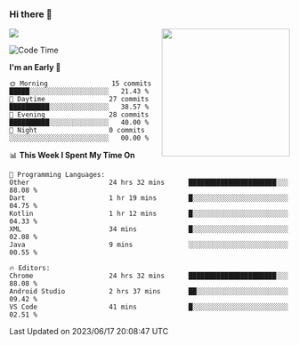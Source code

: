 ### Hi there 👋

![](https://metrics.lecoq.io/itaowu?template=classic&config.timezone=Asia%2FShanghai)
<img align='right' src="https://media.giphy.com/media/M9gbBd9nbDrOTu1Mqx/giphy.gif" width="230">

<!--START_SECTION:waka-->
![Code Time](http://img.shields.io/badge/Code%20Time-88%20hrs%2032%20mins-blue)

**I'm an Early 🐤** 

```text
🌞 Morning                15 commits          █████░░░░░░░░░░░░░░░░░░░░   21.43 % 
🌆 Daytime                27 commits          ██████████░░░░░░░░░░░░░░░   38.57 % 
🌃 Evening                28 commits          ██████████░░░░░░░░░░░░░░░   40.00 % 
🌙 Night                  0 commits           ░░░░░░░░░░░░░░░░░░░░░░░░░   00.00 % 
```


📊 **This Week I Spent My Time On** 

```text
💬 Programming Languages: 
Other                    24 hrs 32 mins      ██████████████████████░░░   88.08 % 
Dart                     1 hr 19 mins        █░░░░░░░░░░░░░░░░░░░░░░░░   04.75 % 
Kotlin                   1 hr 12 mins        █░░░░░░░░░░░░░░░░░░░░░░░░   04.33 % 
XML                      34 mins             █░░░░░░░░░░░░░░░░░░░░░░░░   02.08 % 
Java                     9 mins              ░░░░░░░░░░░░░░░░░░░░░░░░░   00.55 % 

🔥 Editors: 
Chrome                   24 hrs 32 mins      ██████████████████████░░░   88.08 % 
Android Studio           2 hrs 37 mins       ██░░░░░░░░░░░░░░░░░░░░░░░   09.42 % 
VS Code                  41 mins             █░░░░░░░░░░░░░░░░░░░░░░░░   02.51 % 
```


 Last Updated on 2023/06/17 20:08:47 UTC
<!--END_SECTION:waka-->

<!--
**itaowu/itaowu** is a ✨ _special_ ✨ repository because its `README.md` (this file) appears on your GitHub profile.

Here are some ideas to get you started:

- 🔭 I’m currently working on ...
- 🌱 I’m currently learning ...
- 👯 I’m looking to collaborate on ...
- 🤔 I’m looking for help with ...
- 💬 Ask me about ...
- 📫 How to reach me: ...
- 😄 Pronouns: ...
- ⚡ Fun fact: ...
-->
